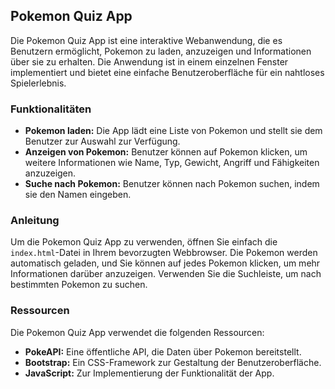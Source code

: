 ## Pokemon Quiz App

Die Pokemon Quiz App ist eine interaktive Webanwendung, die es Benutzern ermöglicht, Pokemon zu laden, anzuzeigen und Informationen über sie zu erhalten. Die Anwendung ist in einem einzelnen Fenster implementiert und bietet eine einfache Benutzeroberfläche für ein nahtloses Spielerlebnis.

### Funktionalitäten

- **Pokemon laden:** Die App lädt eine Liste von Pokemon und stellt sie dem Benutzer zur Auswahl zur Verfügung.
- **Anzeigen von Pokemon:** Benutzer können auf Pokemon klicken, um weitere Informationen wie Name, Typ, Gewicht, Angriff und Fähigkeiten anzuzeigen.
- **Suche nach Pokemon:** Benutzer können nach Pokemon suchen, indem sie den Namen eingeben.

### Anleitung

Um die Pokemon Quiz App zu verwenden, öffnen Sie einfach die `index.html`-Datei in Ihrem bevorzugten Webbrowser. Die Pokemon werden automatisch geladen, und Sie können auf jedes Pokemon klicken, um mehr Informationen darüber anzuzeigen. Verwenden Sie die Suchleiste, um nach bestimmten Pokemon zu suchen.

### Ressourcen

Die Pokemon Quiz App verwendet die folgenden Ressourcen:

- **PokeAPI:** Eine öffentliche API, die Daten über Pokemon bereitstellt.
- **Bootstrap:** Ein CSS-Framework zur Gestaltung der Benutzeroberfläche.
- **JavaScript:** Zur Implementierung der Funktionalität der App.


